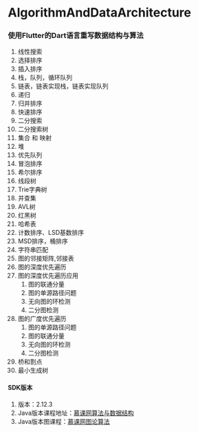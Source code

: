 # AlgorithmAndDataArchitecture

<h3>使用Flutter的Dart语言重写数据结构与算法</h3>

1. 线性搜索
2. 选择排序
3. 插入排序
4. 栈，队列，循环队列
5. 链表，链表实现栈，链表实现队列
6. 递归
7. 归并排序
8. 快速排序
9. 二分搜索
10. 二分搜索树
11. 集合 和 映射
12. 堆
13. 优先队列
14. 冒泡排序
15. 希尔排序
16. 线段树
17. Trie字典树
18. 并查集
19. AVL树
20. 红黑树
21. 哈希表
22. 计数排序、LSD基数排序
23. MSD排序，桶排序
24. 字符串匹配
25. 图的邻接矩阵,邻接表
26. 图的深度优先遍历
27. 图的深度优先遍历应用
    1. 图的联通分量
    2. 图的单源路径问题
    3. 无向图的环检测
    4. 二分图检测
28. 图的广度优先遍历
    1. 图的单源路径问题
    2. 图的联通分量
    3. 无向图的环检测
    4. 二分图检测
29. 桥和割点
30. 最小生成树

#### SDK版本
1. 版本：2.12.3
2. Java版本课程地址：[慕课网算法与数据结构](https://class.imooc.com/sale/datastructure)
3. Java版本图课程：[慕课网图论算法](https://coding.imooc.com/class/370.html)
